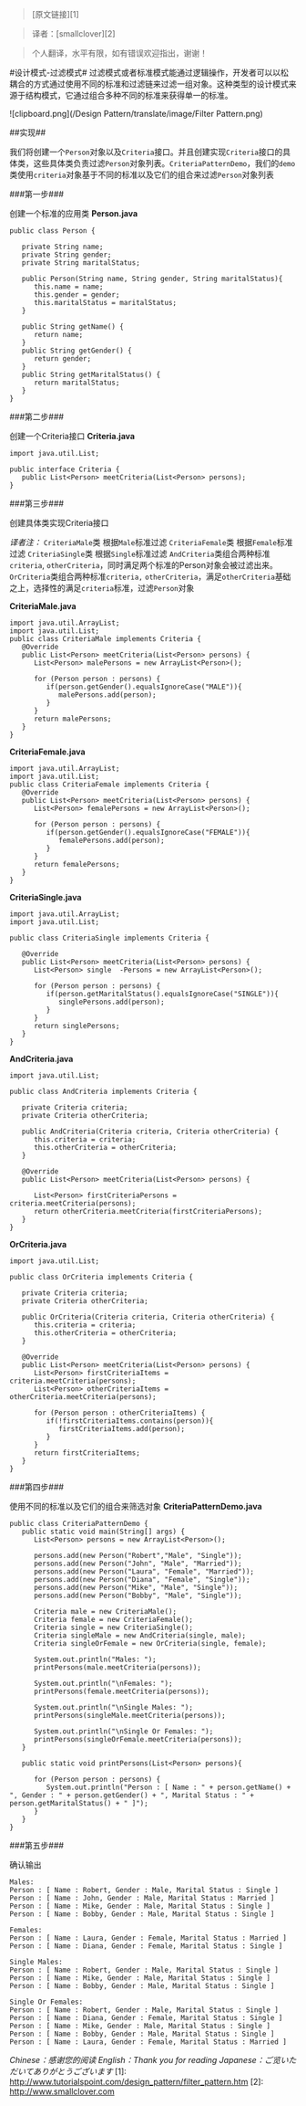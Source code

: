 > [原文链接][1]

> 译者：[smallclover][2]

>个人翻译，水平有限，如有错误欢迎指出，谢谢！

#设计模式-过滤模式#
过滤模式或者标准模式能通过逻辑操作，开发者可以以松耦合的方式通过使用不同的标准和过滤链来过滤一组对象。这种类型的设计模式来源于结构模式，它通过组合多种不同的标准来获得单一的标准。


![clipboard.png](/Design Pattern/translate/image/Filter Pattern.png)

##实现##

我们将创建一个`Person`对象以及`Criteria`接口。并且创建实现`Criteria`接口的具体类，这些具体类负责过滤`Person`对象列表。`CriteriaPatternDemo`，我们的`demo`类使用`criteria`对象基于不同的标准以及它们的组合来过滤`Person`对象列表


###第一步###

创建一个标准的应用类
**Person.java**

    public class Person {

       private String name;
       private String gender;
       private String maritalStatus;

       public Person(String name, String gender, String maritalStatus){
          this.name = name;
          this.gender = gender;
          this.maritalStatus = maritalStatus;		
       }

       public String getName() {
          return name;
       }
       public String getGender() {
          return gender;
       }
       public String getMaritalStatus() {
          return maritalStatus;
       }
    }


###第二步###

创建一个Criteria接口
**Criteria.java**

    import java.util.List;

    public interface Criteria {
       public List<Person> meetCriteria(List<Person> persons);
    }


###第三步###

创建具体类实现Criteria接口

*译者注：*
`CriteriaMale`类 根据`Male`标准过滤
`CriteriaFemale`类 根据`Female`标准过滤
`CriteriaSingle`类 根据`Single`标准过滤
`AndCriteria`类组合两种标准`criteria`, `otherCriteria`，同时满足两个标准的Person对象会被过滤出来。
`OrCriteria`类组合两种标准`criteria,` `otherCriteria`，满足`otherCriteria`基础之上，选择性的满足`criteria`标准，过滤`Person`对象

**CriteriaMale.java**


    import java.util.ArrayList;
    import java.util.List;
    public class CriteriaMale implements Criteria {
       @Override
       public List<Person> meetCriteria(List<Person> persons) {
          List<Person> malePersons = new ArrayList<Person>();

          for (Person person : persons) {
             if(person.getGender().equalsIgnoreCase("MALE")){
                malePersons.add(person);
             }
          }
          return malePersons;
       }
    }


**CriteriaFemale.java**

    import java.util.ArrayList;
    import java.util.List;
    public class CriteriaFemale implements Criteria {
       @Override
       public List<Person> meetCriteria(List<Person> persons) {
          List<Person> femalePersons = new ArrayList<Person>();

          for (Person person : persons) {
             if(person.getGender().equalsIgnoreCase("FEMALE")){
                femalePersons.add(person);
             }
          }
          return femalePersons;
       }
    }


**CriteriaSingle.java**

    import java.util.ArrayList;
    import java.util.List;

    public class CriteriaSingle implements Criteria {

       @Override
       public List<Person> meetCriteria(List<Person> persons) {
          List<Person> single  -Persons = new ArrayList<Person>();

          for (Person person : persons) {
             if(person.getMaritalStatus().equalsIgnoreCase("SINGLE")){
                singlePersons.add(person);
             }
          }
          return singlePersons;
       }
    }

**AndCriteria.java**

    import java.util.List;

    public class AndCriteria implements Criteria {

       private Criteria criteria;
       private Criteria otherCriteria;

       public AndCriteria(Criteria criteria, Criteria otherCriteria) {
          this.criteria = criteria;
          this.otherCriteria = otherCriteria;
       }

       @Override
       public List<Person> meetCriteria(List<Person> persons) {

          List<Person> firstCriteriaPersons = criteria.meetCriteria(persons);		
          return otherCriteria.meetCriteria(firstCriteriaPersons);
       }
    }

**OrCriteria.java**

    import java.util.List;

    public class OrCriteria implements Criteria {

       private Criteria criteria;
       private Criteria otherCriteria;

       public OrCriteria(Criteria criteria, Criteria otherCriteria) {
          this.criteria = criteria;
          this.otherCriteria = otherCriteria;
       }

       @Override
       public List<Person> meetCriteria(List<Person> persons) {
          List<Person> firstCriteriaItems = criteria.meetCriteria(persons);
          List<Person> otherCriteriaItems = otherCriteria.meetCriteria(persons);

          for (Person person : otherCriteriaItems) {
             if(!firstCriteriaItems.contains(person)){
                firstCriteriaItems.add(person);
             }
          }
          return firstCriteriaItems;
       }
    }

###第四步###

使用不同的标准以及它们的组合来筛选对象
**CriteriaPatternDemo.java**

    public class CriteriaPatternDemo {
       public static void main(String[] args) {
          List<Person> persons = new ArrayList<Person>();

          persons.add(new Person("Robert","Male", "Single"));
          persons.add(new Person("John", "Male", "Married"));
          persons.add(new Person("Laura", "Female", "Married"));
          persons.add(new Person("Diana", "Female", "Single"));
          persons.add(new Person("Mike", "Male", "Single"));
          persons.add(new Person("Bobby", "Male", "Single"));

          Criteria male = new CriteriaMale();
          Criteria female = new CriteriaFemale();
          Criteria single = new CriteriaSingle();
          Criteria singleMale = new AndCriteria(single, male);
          Criteria singleOrFemale = new OrCriteria(single, female);

          System.out.println("Males: ");
          printPersons(male.meetCriteria(persons));

          System.out.println("\nFemales: ");
          printPersons(female.meetCriteria(persons));

          System.out.println("\nSingle Males: ");
          printPersons(singleMale.meetCriteria(persons));

          System.out.println("\nSingle Or Females: ");
          printPersons(singleOrFemale.meetCriteria(persons));
       }

       public static void printPersons(List<Person> persons){

          for (Person person : persons) {
             System.out.println("Person : [ Name : " + person.getName() + ", Gender : " + person.getGender() + ", Marital Status : " + person.getMaritalStatus() + " ]");
          }
       }      
    }


###第五步###

确认输出

    Males:
    Person : [ Name : Robert, Gender : Male, Marital Status : Single ]
    Person : [ Name : John, Gender : Male, Marital Status : Married ]
    Person : [ Name : Mike, Gender : Male, Marital Status : Single ]
    Person : [ Name : Bobby, Gender : Male, Marital Status : Single ]

    Females:
    Person : [ Name : Laura, Gender : Female, Marital Status : Married ]
    Person : [ Name : Diana, Gender : Female, Marital Status : Single ]

    Single Males:
    Person : [ Name : Robert, Gender : Male, Marital Status : Single ]
    Person : [ Name : Mike, Gender : Male, Marital Status : Single ]
    Person : [ Name : Bobby, Gender : Male, Marital Status : Single ]

    Single Or Females:
    Person : [ Name : Robert, Gender : Male, Marital Status : Single ]
    Person : [ Name : Diana, Gender : Female, Marital Status : Single ]
    Person : [ Name : Mike, Gender : Male, Marital Status : Single ]
    Person : [ Name : Bobby, Gender : Male, Marital Status : Single ]
    Person : [ Name : Laura, Gender : Female, Marital Status : Married ]

  *Chinese：感谢您的阅读*
  *English：Thank you for reading*
  *Japanese：ご览いただいてありがとうございます*
  [1]: http://www.tutorialspoint.com/design_pattern/filter_pattern.htm
  [2]: http://www.smallclover.com
